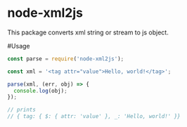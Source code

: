 # node-xml2js
This package converts xml string or stream to js object.

#Usage
```js
const parse = require('node-xml2js');

const xml = '<tag attr="value">Hello, world!</tag>'; 

parse(xml, (err, obj) => {
  console.log(obj);
});

// prints
// { tag: { $: { attr: 'value' }, _: 'Hello, world!' }}
```
